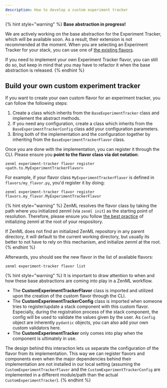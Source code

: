 ```yaml
---
description: How to develop a custom experiment tracker
---
```


{% hint style="warning" %}
**Base abstraction in progress!**

We are actively working on the base abstraction for the Experiment Tracker,
which  will be available soon. As a result, their extension is not recommended 
at the moment. When you are selecting an Experiment Tracker for your stack, 
you can use one of [the existing flavors](./experiment-trackers.md#experiment-tracker-flavors).

If you need to implement your own Experiment Tracker flavor, you can still do 
so, but keep in mind that you may have to refactor it when the base abstraction
is released.
{% endhint %}

## Build your own custom experiment tracker

If you want to create your own custom flavor for an experiment tracker, you can 
follow the following steps:

1. Create a class which inherits from the `BaseExperimentTracker` class and 
implement the abstract methods.
2. If you need any configuration, create a class which inherits from the 
`BaseExperimentTrackerConfig` class add your configuration parameters.
3. Bring both of the implementation and the configuration together by inheriting
from the `BaseExperimentTrackerFlavor` class.

Once you are done with the implementation, you can register it through the CLI.
Please ensure you **point to the flavor class via dot notation**: 

```shell
zenml experiment-tracker flavor register <path.to.MyExperimentTrackerFlavor>
```

For example, if your flavor class `MyExperimentTrackerFlavor` is defined in `flavors/my_flavor.py`,
you'd register it by doing:

```shell
zenml experiment-tracker flavor register flavors.my_flavor.MyExperimentTrackerFlavor
```


{% hint style="warning" %}
ZenML resolves the flavor class by taking the path where you initialized zenml
(via `zenml init`) as the starting point of resolution. Therefore, please ensure
you follow [the best practice](../../guidelines/best-practices.md) of initializing
zenml at the root of your respository.

If ZenML does not find an initialized ZenML repository in any parent directory, it
will default to the current working directory, but usually its better to not have to
rely on this mechanism, and initialize zenml at the root.
{% endhint %}

Afterwards, you should see the new flavor in the list of available flavors:

```shell
zenml experiment-tracker flavor list
```

{% hint style="warning" %}
It is important to draw attention to when and how these base abstractions are 
coming into play in a ZenML workflow.

- The **CustomExperimentTrackerFlavor** class is imported and utilized upon the 
creation of the custom flavor through the CLI.
- The **CustomExperimentTrackerConfig** class is imported when someone tries to 
register/update a stack component with this custom flavor. Especially, 
during the registration process of the stack component, the config will be used 
to validate the values given by the user. As `Config` object are inherently 
`pydantic` objects, you can also add your own custom validators here.
- The **CustomExperimentTracker** only comes into play when the component is 
ultimately in use. 

The design behind this interaction lets us separate the configuration of the 
flavor from its implementation. This way we can register flavors and components 
even when the major dependencies behind their implementation are not installed
in our local setting (assuming the `CustomExperimentTrackerFlavor` and the 
`CustomExperimentTrackerConfig` are implemented in a different module/path than
the actual `CustomExperimentTracker`).
{% endhint %}